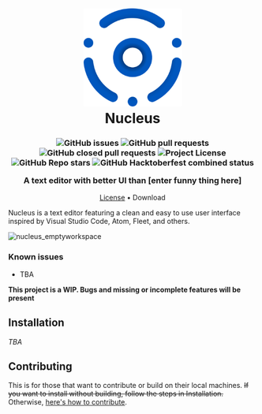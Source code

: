 <h1 align="center" style="position: relative;">
  <img width="200" src="./public/assets/images/Icon(1).png" alt="The nucleus icon" /><br>
  Nucleus
</h1>
<h3 align="center">
  <img alt="GitHub issues" src="https://img.shields.io/github/issues/mellobacon/Nucleus?style=for-the-badge">
  <img alt="GitHub pull requests" src="https://img.shields.io/github/issues-pr/mellobacon/Nucleus?style=for-the-badge">
  <img alt="GitHub closed pull requests" src="https://img.shields.io/github/issues-pr-closed-raw/mellobacon/Nucleus?style=for-the-badge">
  <img alt="Project License" src="https://img.shields.io/github/license/mellobacon/Nucleus?style=for-the-badge">
  <img alt="GitHub Repo stars" src="https://img.shields.io/github/stars/mellobacon/Nucleus?style=for-the-badge">
  <img alt="GitHub Hacktoberfest combined status" src="https://img.shields.io/github/hacktoberfest/2022/mellobacon/Nucleus?style=for-the-badge">
  
  A text editor with better UI than [enter funny thing here]
  </h3>
<p align="center">
  <a href="https://github.com/mellobacon/Nucleus/blob/d704ed7892344480fb6fcd3c94ef534f52cadc31/LICENSE">License</a> •
  Download
</p>


Nucleus is a text editor featuring a clean and easy to use user interface inspired by Visual Studio Code, Atom, Fleet, and others.

<img width="600" alt="nucleus_emptyworkspace" src="https://user-images.githubusercontent.com/42365887/193436094-43a4a617-0f4f-48a1-bfe6-660702075b62.png">

### Known issues
- TBA

**This project is a WIP. Bugs and missing or incomplete features will be present**

## Installation
*TBA*

## Contributing
This is for those that want to contribute or build on their local machines. ~~If you want to install without building, follow the steps in Installation.~~ Otherwise, [here's how to contribute](https://github.com/mellobacon/Nucleus/blob/master/CONTRIBUTING.md).
